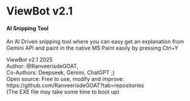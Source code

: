 <h1>ViewBot v2.1</h1>
<h4>AI Snipping Tool</h4>
<p>An AI Driven snipping tool where you can easy get an explanation from Gemini API and paint in the native MS Paint easily
by pressing Ctrl+Y
</p>
<p>
ViewBot v2.1 2025<br>
Author: @RanveerisdeGOAT,<br>
Co-Authors: Deepseek, Gemini, ChatGPT ;)<br>
Open source: Free to use, modify and improve: https://github.com/RanveerisdeGOAT?tab=repositories<br>
(The EXE file may take some time to boot up)<br>
</p>

